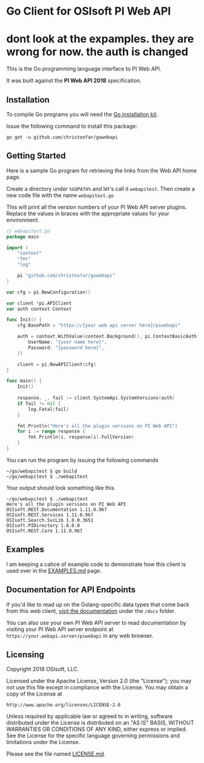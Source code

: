 # Go Client for OSIsoft PI Web API
# dont look at the expamples. they are wrong for now. the auth is changed

This is the Go programming language interface to PI Web API.

It was built against the **PI Web API 2018** specification.

## Installation

To compile Go programs you will need the [Go installation kit](https://golang.org/dl/).

Issue the following command to install this package:

```
go get -u github.com/christoofar/gowebapi
```

## Getting Started

Here is a sample Go program for retrieving the links from the Web API home page.  

Create a directory under `%GOPATH%` and let's call it `webapitest`.   Then create a new code file with the name `webapitest.go`

This will print all the version numbers of your PI Web API server plugins.  Replace the values in braces with the appropriate values for your environment.

```go
// webapitest.go
package main

import (
	"context"
	"fmt"
	"log"

	pi "github.com/christoofar/gowebapi"
)

var cfg = pi.NewConfiguration()

var client *pi.APIClient
var auth context.Context

func Init() {
	cfg.BasePath = "https://{your web api server here}/piwebapi"

	auth = context.WithValue(context.Background(), pi.ContextBasicAuth, pi.BasicAuth{
		UserName: "{user name here}",
		Password: "{password here}",
	})

	client = pi.NewAPIClient(cfg)
}

func main() {
	Init()
	
	response, _, fail := client.SystemApi.SystemVersions(auth)
	if fail != nil {
		log.Fatal(fail)
	}

	fmt.Println("Here's all the plugin versions on PI Web API")
	for i := range response {
		fmt.Println(i, response[i].FullVersion)
	}
}
```

You can run the program by issuing the following commands

```
~/go/webapitest $ go build
~/go/webapitest $ ./webapitest
```

Your output should look something like this

```
~/go/webapitest $ ./webapitest 
Here's all the plugin versions on PI Web API
OSIsoft.REST.Documentation 1.11.0.967
OSIsoft.REST.Services 1.11.0.967
OSIsoft.Search.SvcLib 1.8.0.3651
OSIsoft.PIDirectory 1.0.0.0
OSIsoft.REST.Core 1.11.0.967
```

## Examples
I am keeping a cahce of example code to demonstrate how this client is used over in the [EXAMPLES.md](./EXAMPLES.md) page.

## Documentation for API Endpoints

If you'd like to read up on the Golang-specific data types that come back from this web client, [visit the documentation](/docs/README.md) under the `/docs` folder.

You can also use your own PI Web API server to read documentation by visiting your PI Web API server endpoint at `https://your.webapi.server/piwebapi` in any web browser.

## Licensing
Copyright 2018 OSIsoft, LLC.

Licensed under the Apache License, Version 2.0 (the "License"); you may not use this file except in compliance with the License. You may obtain a copy of the License at

`
   http://www.apache.org/licenses/LICENSE-2.0
`

Unless required by applicable law or agreed to in writing, software distributed under the License is distributed on an "AS IS" BASIS, WITHOUT WARRANTIES OR CONDITIONS OF ANY KIND, either express or implied. See the License for the specific language governing permissions and limitations under the License.

Please see the file named [LICENSE.md](LICENSE.md).
